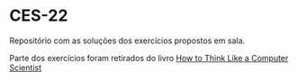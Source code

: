 # CES-22

Repositório com as soluções dos exercícios propostos em sala.

Parte dos exercícios foram retirados do livro [How to Think Like a Computer Scientist](http://openbookproject.net/thinkcs/python/english3e/index.html)